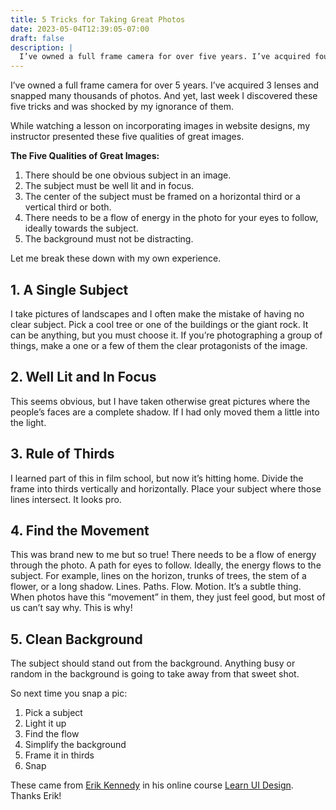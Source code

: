 ```yaml
---
title: 5 Tricks for Taking Great Photos
date: 2023-05-04T12:39:05-07:00
draft: false
description: |
  I’ve owned a full frame camera for over five years. I’ve acquired four lenses and snapped many thousands of photos. And yet, last week I discovered these five tricks and was shocked by my ignorance of them.
---
```



I’ve owned a full frame camera for over 5 years. I’ve acquired 3 lenses and snapped many thousands of photos. And yet, last week I discovered these five tricks and was shocked by my ignorance of them.

While watching a lesson on incorporating images in website designs, my instructor presented these five qualities of great images.

**The Five Qualities of Great Images:**

1. There should be one obvious subject in an image.
2. The subject must be well lit and in focus.
3. The center of the subject must be framed on a horizontal third or a vertical third or both.
4. There needs to be a flow of energy in the photo for your eyes to follow, ideally towards the subject.
5. The background must not be distracting.

Let me break these down with my own experience.

## 1. A Single Subject

I take pictures of landscapes and I often make the mistake of having no clear subject. Pick a cool tree or one of the buildings or the giant rock. It can be anything, but you must choose it. If you’re photographing a group of things, make a one or a few of them the clear protagonists of the image.

## 2. Well Lit and In Focus

This seems obvious, but I have taken otherwise great pictures where the people’s faces are a complete shadow. If I had only moved them a little into the light.

## 3. Rule of Thirds

I learned part of this in film school, but now it’s hitting home. Divide the frame into thirds vertically and horizontally. Place your subject where those lines intersect. It looks pro.

## 4. Find the Movement

This was brand new to me but so true! There needs to be a flow of energy through the photo. A path for eyes to follow. Ideally, the energy flows to the subject. For example, lines on the horizon, trunks of trees, the stem of a flower, or a long shadow. Lines. Paths. Flow. Motion. It’s a subtle thing. When photos have this “movement” in them, they just feel good, but most of us can’t say why. This is why!

## 5. Clean Background

The subject should stand out from the background. Anything busy or random in the background is going to take away from that sweet shot.

So next time you snap a pic:

1. Pick a subject 
2. Light it up
3. Find the flow
4. Simplify the background
5. Frame it in thirds
6. Snap

These came from [Erik Kennedy](https://www.erikdkennedy.com/) in his online course [Learn UI Design](https://www.learnui.design/). Thanks Erik!
